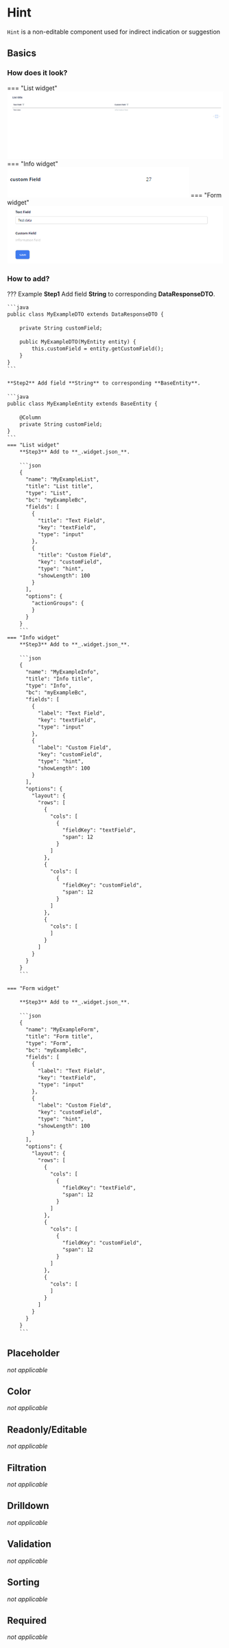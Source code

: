 # Hint

`Hint` is a non-editable component used for indirect indication or suggestion

## Basics
### How does it look?

=== "List widget"
    ![img_list.gif](img_list.gif)
=== "Info widget"
    ![img_info.png](img_info.png)
=== "Form widget"
    ![img_form.png](img_form.png)


### How to add?

??? Example
    **Step1** Add field **String** to corresponding **DataResponseDTO**.

    ```java
    public class MyExampleDTO extends DataResponseDTO {
    
        private String customField;
    
        public MyExampleDTO(MyEntity entity) {
            this.customField = entity.getCustomField();
        }
    }
    ```

    **Step2** Add field **String** to corresponding **BaseEntity**.

    ```java
    public class MyExampleEntity extends BaseEntity {
   
        @Column
        private String customField;
    }
    ```
    === "List widget"
        **Step3** Add to **_.widget.json_**.

        ```json
        {
          "name": "MyExampleList",
          "title": "List title",
          "type": "List",
          "bc": "myExampleBc",
          "fields": [
            {
              "title": "Text Field",
              "key": "textField",
              "type": "input"
            },
            {
              "title": "Custom Field",
              "key": "customField",
              "type": "hint",
              "showLength": 100
            }
          ],
          "options": {
            "actionGroups": {
            }
          }
        }
        ```
    === "Info widget"
        **Step3** Add to **_.widget.json_**.

        ```json
        {
          "name": "MyExampleInfo",
          "title": "Info title",
          "type": "Info",
          "bc": "myExampleBc",
          "fields": [
            {
              "label": "Text Field",
              "key": "textField",
              "type": "input"
            },
            {
              "label": "Custom Field",
              "key": "customField",
              "type": "hint",
              "showLength": 100
            }
          ],
          "options": {
            "layout": {
              "rows": [
                {
                  "cols": [
                    {
                      "fieldKey": "textField",
                      "span": 12
                    }
                  ]
                },
                {
                  "cols": [
                    {
                      "fieldKey": "customField",
                      "span": 12
                    }
                  ]
                },
                {
                  "cols": [
                  ]
                }
              ]
            }
          }
        }
        ```

    === "Form widget"

        **Step3** Add to **_.widget.json_**.

        ```json
        {
          "name": "MyExampleForm",
          "title": "Form title",
          "type": "Form",
          "bc": "myExampleBc",
          "fields": [
            {
              "label": "Text Field",
              "key": "textField",
              "type": "input"
            },
            {
              "label": "Custom Field",
              "key": "customField",
              "type": "hint",
              "showLength": 100
            }
          ],
          "options": {
            "layout": {
              "rows": [
                {
                  "cols": [
                    {
                      "fieldKey": "textField",
                      "span": 12
                    }
                  ]
                },
                {
                  "cols": [
                    {
                      "fieldKey": "customField",
                      "span": 12
                    }
                  ]
                },
                {
                  "cols": [
                  ]
                }
              ]
            }
          }
        }
        ```

## Placeholder
_not applicable_

## Color
_not applicable_

## Readonly/Editable
_not applicable_

## Filtration
_not applicable_

## Drilldown
_not applicable_

## Validation
_not applicable_

## Sorting
_not applicable_

## Required
_not applicable_